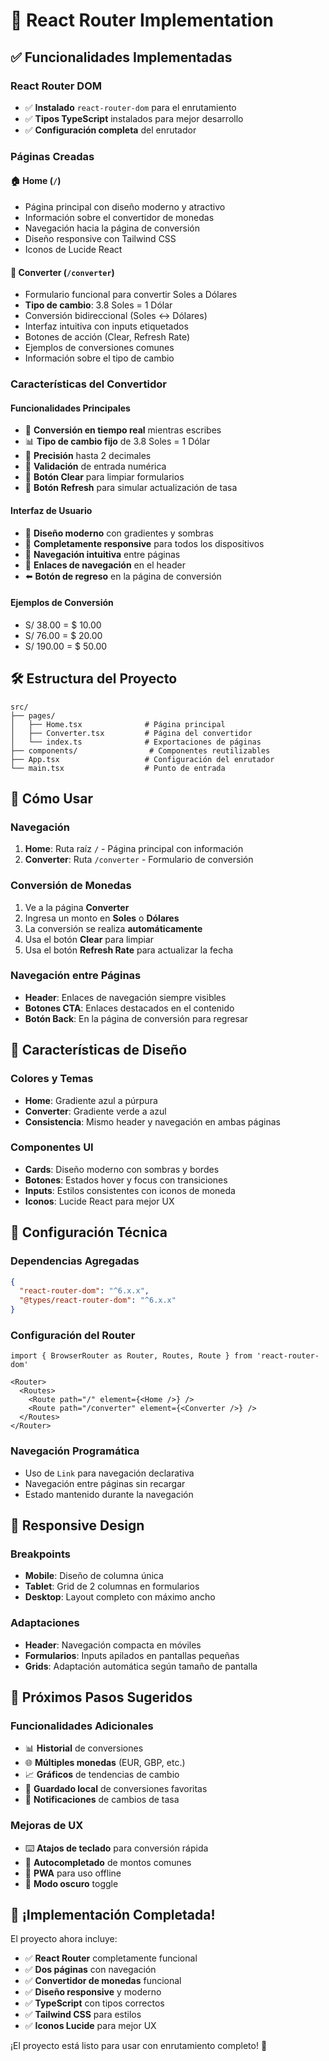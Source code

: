 # 🚀 React Router Implementation

## ✅ Funcionalidades Implementadas

### **React Router DOM**
- ✅ **Instalado** `react-router-dom` para el enrutamiento
- ✅ **Tipos TypeScript** instalados para mejor desarrollo
- ✅ **Configuración completa** del enrutador

### **Páginas Creadas**

#### 🏠 **Home (`/`)**
- Página principal con diseño moderno y atractivo
- Información sobre el convertidor de monedas
- Navegación hacia la página de conversión
- Diseño responsive con Tailwind CSS
- Iconos de Lucide React

#### 💱 **Converter (`/converter`)**
- Formulario funcional para convertir Soles a Dólares
- **Tipo de cambio**: 3.8 Soles = 1 Dólar
- Conversión bidireccional (Soles ↔ Dólares)
- Interfaz intuitiva con inputs etiquetados
- Botones de acción (Clear, Refresh Rate)
- Ejemplos de conversiones comunes
- Información sobre el tipo de cambio

### **Características del Convertidor**

#### **Funcionalidades Principales**
- 🔄 **Conversión en tiempo real** mientras escribes
- 📊 **Tipo de cambio fijo** de 3.8 Soles = 1 Dólar
- 🎯 **Precisión** hasta 2 decimales
- 🚫 **Validación** de entrada numérica
- 🧹 **Botón Clear** para limpiar formularios
- 🔄 **Botón Refresh** para simular actualización de tasa

#### **Interfaz de Usuario**
- 🎨 **Diseño moderno** con gradientes y sombras
- 📱 **Completamente responsive** para todos los dispositivos
- 🎯 **Navegación intuitiva** entre páginas
- 🔗 **Enlaces de navegación** en el header
- ⬅️ **Botón de regreso** en la página de conversión

#### **Ejemplos de Conversión**
- S/ 38.00 = $ 10.00
- S/ 76.00 = $ 20.00  
- S/ 190.00 = $ 50.00

## 🛠️ Estructura del Proyecto

```
src/
├── pages/
│   ├── Home.tsx              # Página principal
│   ├── Converter.tsx         # Página del convertidor
│   └── index.ts              # Exportaciones de páginas
├── components/                # Componentes reutilizables
├── App.tsx                   # Configuración del enrutador
└── main.tsx                  # Punto de entrada
```

## 🚀 Cómo Usar

### **Navegación**
1. **Home**: Ruta raíz `/` - Página principal con información
2. **Converter**: Ruta `/converter` - Formulario de conversión

### **Conversión de Monedas**
1. Ve a la página **Converter**
2. Ingresa un monto en **Soles** o **Dólares**
3. La conversión se realiza **automáticamente**
4. Usa el botón **Clear** para limpiar
5. Usa el botón **Refresh Rate** para actualizar la fecha

### **Navegación entre Páginas**
- **Header**: Enlaces de navegación siempre visibles
- **Botones CTA**: Enlaces destacados en el contenido
- **Botón Back**: En la página de conversión para regresar

## 🎨 Características de Diseño

### **Colores y Temas**
- **Home**: Gradiente azul a púrpura
- **Converter**: Gradiente verde a azul
- **Consistencia**: Mismo header y navegación en ambas páginas

### **Componentes UI**
- **Cards**: Diseño moderno con sombras y bordes
- **Botones**: Estados hover y focus con transiciones
- **Inputs**: Estilos consistentes con iconos de moneda
- **Iconos**: Lucide React para mejor UX

## 🔧 Configuración Técnica

### **Dependencias Agregadas**
```json
{
  "react-router-dom": "^6.x.x",
  "@types/react-router-dom": "^6.x.x"
}
```

### **Configuración del Router**
```tsx
import { BrowserRouter as Router, Routes, Route } from 'react-router-dom'

<Router>
  <Routes>
    <Route path="/" element={<Home />} />
    <Route path="/converter" element={<Converter />} />
  </Routes>
</Router>
```

### **Navegación Programática**
- Uso de `Link` para navegación declarativa
- Navegación entre páginas sin recargar
- Estado mantenido durante la navegación

## 📱 Responsive Design

### **Breakpoints**
- **Mobile**: Diseño de columna única
- **Tablet**: Grid de 2 columnas en formularios
- **Desktop**: Layout completo con máximo ancho

### **Adaptaciones**
- **Header**: Navegación compacta en móviles
- **Formularios**: Inputs apilados en pantallas pequeñas
- **Grids**: Adaptación automática según tamaño de pantalla

## 🚀 Próximos Pasos Sugeridos

### **Funcionalidades Adicionales**
- 📊 **Historial** de conversiones
- 🌐 **Múltiples monedas** (EUR, GBP, etc.)
- 📈 **Gráficos** de tendencias de cambio
- 💾 **Guardado local** de conversiones favoritas
- 🔔 **Notificaciones** de cambios de tasa

### **Mejoras de UX**
- ⌨️ **Atajos de teclado** para conversión rápida
- 🎯 **Autocompletado** de montos comunes
- 📱 **PWA** para uso offline
- 🌙 **Modo oscuro** toggle

## 🎉 ¡Implementación Completada!

El proyecto ahora incluye:
- ✅ **React Router** completamente funcional
- ✅ **Dos páginas** con navegación
- ✅ **Convertidor de monedas** funcional
- ✅ **Diseño responsive** y moderno
- ✅ **TypeScript** con tipos correctos
- ✅ **Tailwind CSS** para estilos
- ✅ **Iconos Lucide** para mejor UX

¡El proyecto está listo para usar con enrutamiento completo! 🚀 